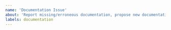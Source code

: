 ```yaml
---
name: 'Documentation Issue'
about: 'Report missing/erroneous documentation, propose new documentation, report broken links, etc.'
labels: documentation
---
```

<!-- Describe the documentation issue. -->
<!-- In the case of missing/erroneous documentation, where is the error? If possible, a link/url would be great. -->

